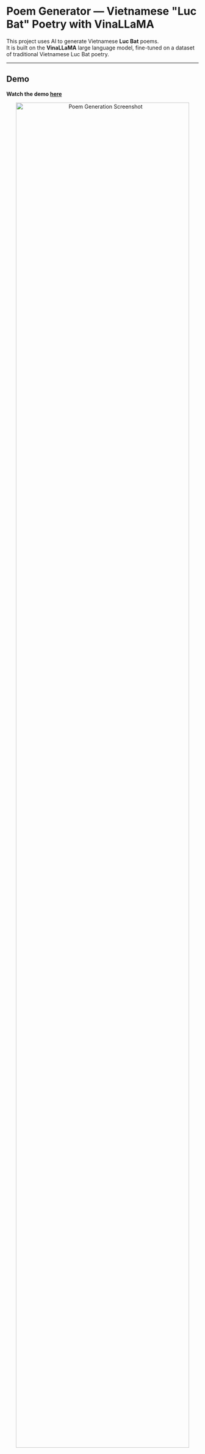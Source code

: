 # Poem Generator — Vietnamese "Luc Bat" Poetry with VinaLLaMA

This project uses AI to generate Vietnamese **Luc Bat** poems.  
It is built on the **VinaLLaMA** large language model, fine-tuned on a dataset of traditional Vietnamese Luc Bat poetry.

---

## Demo

**Watch the demo [here](https://drive.google.com/file/d/1YBMI3m_fur111kii1KWF2kPv7Pyis-mk/view?usp=sharing)**

<p align="center">
  <img src="demo/img.png" alt="Poem Generation Screenshot" width="95%">
</p>
<p align="center"><em>Demo poem generator</em></p>

---

## Dataset & Training

The dataset was collected using **Selenium** from websites such as **thivien.net**, **lucbat.com**, and several available **public datasets**.

After collection, the data was **preprocessed**, cleaned, and normalized to follow the Luc Bat structure. The **VinaLLaMA** model was then fine-tuned to learn how to naturally extend Luc Bat poems while maintaining rhythm, rhyme, and poetic style.

The trained model can generate Luc Bat verses based on a single input line, preserving both rhyme and meaning.

---

### Dataset

Access the dataset [here](https://drive.google.com/file/d/1w5XEUwTi8lCB9eFM_DnSIJ8VaMMrsfi3/view)

---

## License

This project is open source and released under the MIT License.

---

Thanks for visiting!
